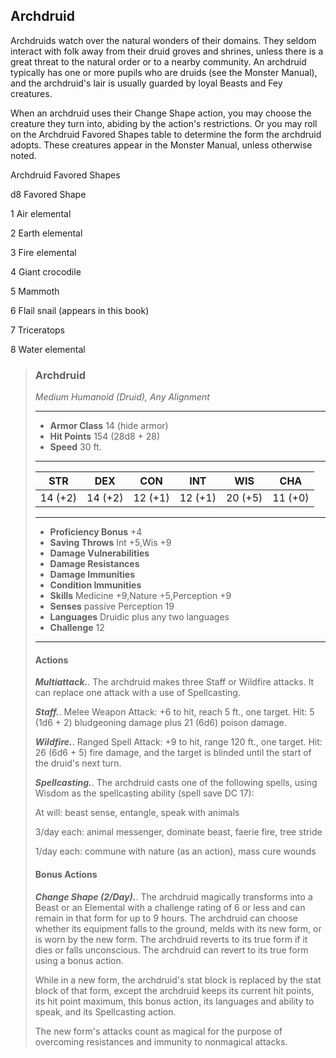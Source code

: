 ## Archdruid
Archdruids watch over the natural wonders of their domains. They seldom interact with folk away from their druid groves and shrines, unless there is a great threat to the natural order or to a nearby community. An archdruid typically has one or more pupils who are druids (see the Monster Manual), and the archdruid's lair is usually guarded by loyal Beasts and Fey creatures.

When an archdruid uses their Change Shape action, you may choose the creature they turn into, abiding by the action's restrictions. Or you may roll on the Archdruid Favored Shapes table to determine the form the archdruid adopts. These creatures appear in the Monster Manual, unless otherwise noted.

Archdruid Favored Shapes

d8	Favored Shape

1	Air elemental

2	Earth elemental

3	Fire elemental

4	Giant crocodile

5	Mammoth

6	Flail snail (appears in this book)

7	Triceratops

8	Water elemental

>### Archdruid
>*Medium Humanoid (Druid), Any Alignment*
>___
>- **Armor Class** 14 (hide armor)
>- **Hit Points** 154 (28d8 + 28)
>- **Speed** 30 ft.
>___
>|**STR**|**DEX**|**CON**|**INT**|**WIS**|**CHA**|
>|:---:|:---:|:---:|:---:|:---:|:---:|
>|14 (+2)|14 (+2)|12 (+1)|12 (+1)|20 (+5)|11 (+0)|
>
>___
>- **Proficiency Bonus** +4
>- **Saving Throws** Int +5,Wis +9
>- **Damage Vulnerabilities** 
>- **Damage Resistances** 
>- **Damage Immunities** 
>- **Condition Immunities** 
>- **Skills** Medicine +9,Nature +5,Perception +9
>- **Senses** passive Perception 19
>- **Languages** Druidic plus any two languages
>- **Challenge** 12
>___
>#### Actions
>***Multiattack.***. The archdruid makes three Staff or Wildfire attacks. It can replace one attack with a use of Spellcasting.
>
>***Staff.***. Melee Weapon Attack: +6 to hit, reach 5 ft., one target. Hit: 5 (1d6 + 2) bludgeoning damage plus 21 (6d6) poison damage.
>
>***Wildfire.***. Ranged Spell Attack: +9 to hit, range 120 ft., one target. Hit: 26 (6d6 + 5) fire damage, and the target is blinded until the start of the druid's next turn.
>
>***Spellcasting.***. The archdruid casts one of the following spells, using Wisdom as the spellcasting ability (spell save DC 17):
>
>At will: beast sense, entangle, speak with animals
>
>3/day each: animal messenger, dominate beast, faerie fire, tree stride
>
>1/day each: commune with nature (as an action), mass cure wounds
>
>#### Bonus Actions
>***Change Shape (2/Day).***. The archdruid magically transforms into a Beast or an Elemental with a challenge rating of 6 or less and can remain in that form for up to 9 hours. The archdruid can choose whether its equipment falls to the ground, melds with its new form, or is worn by the new form. The archdruid reverts to its true form if it dies or falls unconscious. The archdruid can revert to its true form using a bonus action.
>
>While in a new form, the archdruid's stat block is replaced by the stat block of that form, except the archdruid keeps its current hit points, its hit point maximum, this bonus action, its languages and ability to speak, and its Spellcasting action.
>
>The new form's attacks count as magical for the purpose of overcoming resistances and immunity to nonmagical attacks.
>
